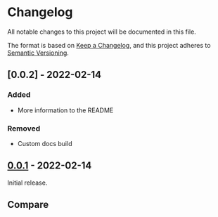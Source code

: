 # Changelog

All notable changes to this project will be documented in this file.

The format is based on [Keep a Changelog](https://keepachangelog.com/en/1.0.0/),
and this project adheres to [Semantic
Versioning](https://semver.org/spec/v2.0.0.html).

## [0.0.2] - 2022-02-14

### Added

- More information to the README

### Removed

- Custom docs build

## [0.0.1] - 2022-02-14

Initial release.

## Compare

[unreleased]: https://github.com/gadomski/stac-rs/compare/v0.0.1...HEAD
[0.0.1]: https://github.com/gadomski/stac-rs/releases/tag/v0.0.1
